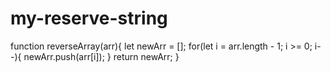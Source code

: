 # my-reserve-string

function reverseArray(arr){
    let newArr = [];
    for(let i = arr.length - 1; i >= 0; i--){
        newArr.push(arr[i]);
    }
    return newArr;
}
